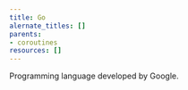 ```yaml
---
title: Go
alernate_titles: []
parents:
- coroutines
resources: []
---
```


Programming language developed by Google.
